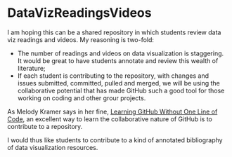 # DataVizReadingsVideos
I am hoping this can be a shared repository in which students review data viz readings and videos. My reasoning is two-fold:
- The number of readings and videos on data visualization is staggering. It would be great to have students annotate and review this wealth of literature;
- If each student is contributing to the repository, with changes and issues submitted, committed, pulled and merged, we will be using the collaborative potential that has made GitHub such a good tool for those working on coding and other grour projects. 

As Melody Kramer says in her fine, [Learning GitHub Without One Line of Code](http://melodykramer.github.io/2015/04/06/learning-github-without-one-line-of-code/), an excellent way to learn the collaborative nature of GitHub is to contribute to a repository.

I would thus like students to contribute to a kind of annotated bibliography of data visualization resources.
